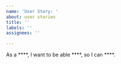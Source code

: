 ```yaml
---
name: 'User Story: '
about: user stories
title: ''
labels: ''
assignees: ''

---
```


As a ****, I want to be able ****, so I can ****.
